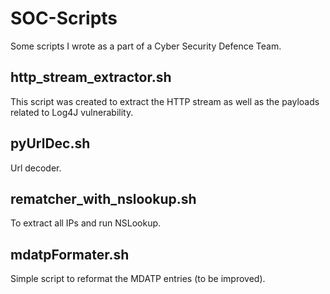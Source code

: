 # SOC-Scripts
Some scripts I wrote as a part of a Cyber Security Defence Team.

## http_stream_extractor.sh
This script was created to extract the HTTP stream as well as the payloads related to Log4J vulnerability.

## pyUrlDec.sh
Url decoder.

## rematcher_with_nslookup.sh 
To extract all IPs and run NSLookup.

## mdatpFormater.sh
Simple script to reformat the MDATP entries (to be improved).
